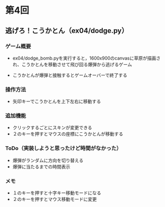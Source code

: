 # 第4回
## 逃げろ！こうかとん（ex04/dodge.py）
### ゲーム概要
- ex04/dodge_bomb.pyを実行すると，1600x900のcanvasに草原が描画され、こうかとんを移動させて飛び回る爆弾から逃げるゲーム

- こうかとんが爆弾と接触するとゲームオーバーで終了する
### 操作方法
- 矢印キーでこうかとんを上下左右に移動する
### 追加機能
* クリックするごとにスキンが変更できる
* ２のキーを押すとマウスの座標にこうかとんが移動する

### ToDo（実装しようと思ったけど時間がなかった）
- 爆弾がランダムに方向を切り替える
- 爆弾に当たるまでの時間表示

### メモ
- １のキーを押すと十字キー移動モードになる
- ２のキーを押すとマウス移動モードに変更